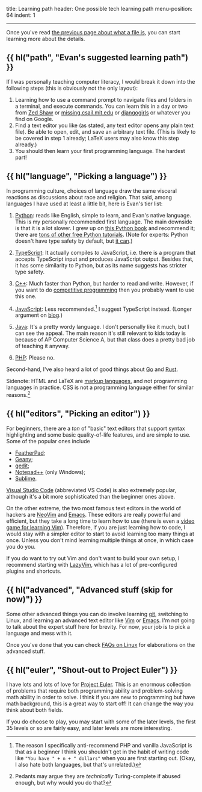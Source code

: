 title: Learning path
header: One possible tech learning path
menu-position: 64
indent: 1

---

Once you've read [the previous page about what a file is](filesys.html),
you can start learning more about the details.

## {{ hl("path", "Evan's suggested learning path") }}

If I was personally teaching computer literacy,
I would break it down into the following steps
(this is obviously not the only layout):

1. Learning how to use a command prompt to navigate files and folders
   in a terminal, and execute commands.
   You can learn this in a day or two from [Zed Shaw][term]
   or [missing.csail.mit.edu][missing-csail] or [djangogirls][term2] or
   whatever you find on Google.
2. Find a text editor you like (as stated, any text editor opens any plain
   text file). Be able to open, edit, and save an arbitrary text file. (This
   is likely to be covered in step 1 already; LaTeX users may also know this
   step already.)
3. You should then learn your first programming language. The hardest part!

## {{ hl("language", "Picking a language") }}

In programming culture, choices of language draw the same visceral reactions as
discussions about race and religion.
That said, among languages I have used at least a little bit,
here is Evan's tier list:

1. [Python][python]: reads like English, simple to learn, and Evan's native language.
   This is my personally recommended first language.
   The main downside is that it is a lot slower.
   I grew up on [this Python book](http://openbookproject.net/thinkcs/python/english3e/index.html)
   and recommend it;
   there are [tons of other free Python tutorials][nonpro].
   (Note for experts: Python doesn't have type safety by default,
   but [it can](https://docs.python.org/3/library/typing.html).)

2. [TypeScript][typescript]: It actually compiles _to_ JavaScript,
   i.e. there is a program that accepts TypeScript input
   and produces JavaScript output.
   Besides that, it has some similarity to Python,
   but as its name suggests has stricter type safety.

3. [C++][cpp]: Much faster than Python, but harder to read and write.
   However, if you want to do
   [competitive programming](https://ioinformatics.org/)
   then you probably want to use this one.

4. [JavaScript](https://www.destroyallsoftware.com/talks/wat):
   Less recommended.[^js] I suggest TypeScript instead.
   (Longer argument on [blog](https://blog.evanchen.cc/?p=1437).)

5. [Java][java]: It's a pretty wordy language.
   I don't personally like it much, but I can see the appeal.
   The main reason it's still relevant to kids today is because
   of AP Computer Science A,
   but that class does a pretty bad job of teaching it anyway.

6. [PHP](https://eev.ee/blog/2012/04/09/php-a-fractal-of-bad-design/):
   Please no.

[python]: https://www.python.org/
[typescript]: https://www.typescriptlang.org/
[cpp]: https://en.wikipedia.org/wiki/C%2B%2B
[java]: https://en.wikipedia.org/wiki/Java_(programming_language)

Second-hand, I've also heard a lot of good things about [Go](https://go.dev/)
and [Rust](https://www.rust-lang.org/).

Sidenote: HTML and LaTeX are
[markup languages](https://stackoverflow.com/a/145179),
and not programming languages in practice.
CSS is not a programming language either for similar reasons.[^pedant]

[^pedant]:
    Pedants may argue they are _technically_ Turing-complete
    if abused enough, but why would you do that?

## {{ hl("editors", "Picking an editor") }}

For beginners, there are a _ton_ of "basic" text editors that
support syntax highlighting and some basic quality-of-life features,
and are simple to use.
Some of the popular ones include

- [FeatherPad](https://en.wikipedia.org/wiki/FeatherPad);
- [Geany](https://en.wikipedia.org/wiki/Geany);
- [gedit](https://en.wikipedia.org/wiki/Gedit);
- [Notepad++](https://notepad-plus-plus.org/) (only Windows);
- [Sublime](https://www.sublimetext.com/).

[Visual Studio Code](https://en.wikipedia.org/wiki/Visual_Studio_Code)
(abbreviated VS Code) is also extremely popular,
although it's a bit more sophisticated than the beginner ones above.

On the other extreme, the two most famous text editors in the
world of hackers are [NeoVim](https://www.neovim.org/)
and [Emacs](https://en.wikipedia.org/wiki/Emacs).
These editors are really powerful and efficient,
but they take a long time to learn how to use
(there is even a [video game for learning Vim](https://vim-adventures.com/)).
Therefore, if you are just learning how to code,
I would stay with a simpler editor to start
to avoid learning too many things at once.
Unless you don't mind learning multiple things at once,
in which case you do you.

If you do want to try out Vim and don't want to build your own setup,
I recommend starting with [LazyVim](https://www.lazyvim.org/#-learn),
which has a lot of pre-configured plugins and shortcuts.

## {{ hl("advanced", "Advanced stuff (skip for now)") }}

Some other advanced things you can do involve
learning [git](https://duckduckgo.com/?q=git+tutorial),
switching to Linux, and learning an advanced text editor like
[Vim](https://www.vim.org) or
[Emacs](https://en.wikipedia.org/wiki/Emacs).
I'm not going to talk about the expert stuff here for brevity.
For now, your job is to pick a language and mess with it.

Once you've done that you can check
[FAQs on Linux](faq-linux.html) for elaborations on the advanced stuff.

[^js]:
    The reason I specifically anti-recommend PHP and vanilla JavaScript is
    that as a beginner I think you shouldn't get in the habit of writing code like
    `"You have " + n + " dollars"` when you are first starting out.
    (Okay, I also hate both languages, but that's unrelated.)

## {{ hl("euler", "Shout-out to Project Euler") }}

I have lots and lots of love for
[Project Euler](https://projecteuler.net/about).
This is an enormous collection of problems that require both
programming ability and problem-solving math ability in order to solve.
I think if you are new to programming but have math background,
this is a great way to start off!
It can change the way you think about both fields.

If you do choose to play, you may start with some of the later levels,
the first 35 levels or so are fairly easy,
and later levels are more interesting.

[term]: https://learnpythonthehardway.org/python3/appendixa.html
[term2]: https://tutorial.djangogirls.org/en/intro_to_command_line/
[nonpro]: https://wiki.python.org/moin/BeginnersGuide/NonProgrammers
[missing-csail]: https://missing.csail.mit.edu/
